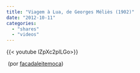 ```yaml
---
title: "Viagem à Lua, de Georges Méliès (1902)"
date: "2012-10-11"
categories:
  - "shares"
  - "videos"
---
```


<div style="width: 70vw;">{{< youtube lZpXc2plLGo>}}</div>

 (por [facadaleitemoca](http://www.youtube.com/watch?v=lZpXc2plLGo&feature=player_embedded))
